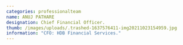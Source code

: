 ```yaml
---
categories: professionalteam
name: ANUJ PATHARE
designation: Chief Financial Officer.
thumb: /images/uploads/.trashed-1637576411-img20211023154959.jpg
information: "CFO: HDB Financial Services."
---
```

